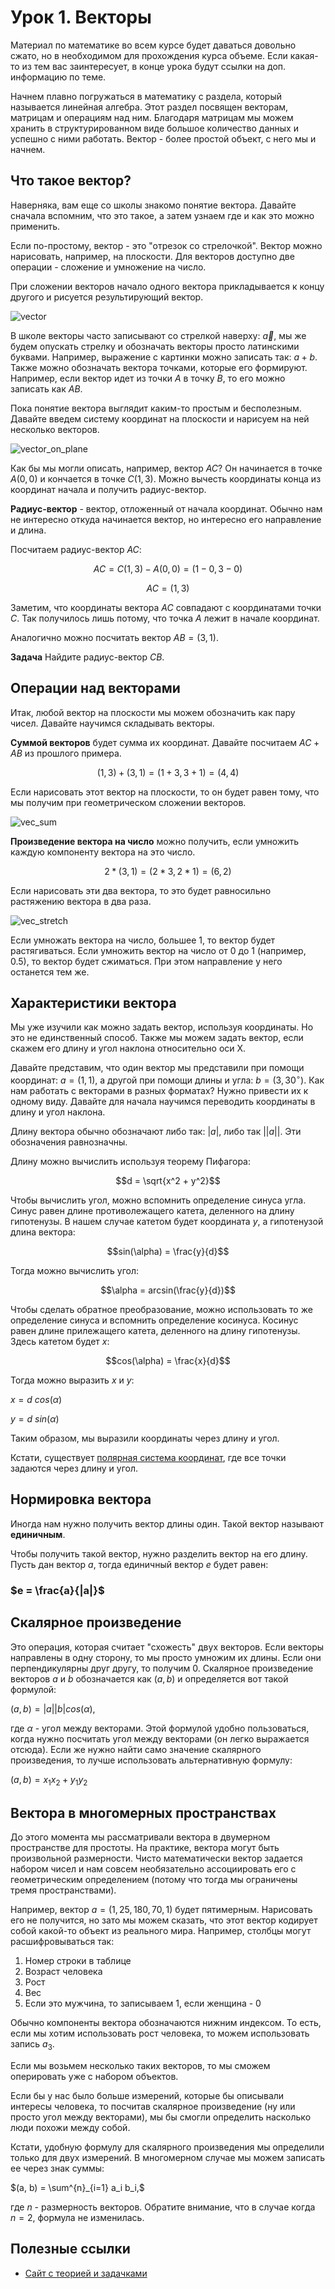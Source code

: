 # Урок 1. Векторы

Материал по математике во всем курсе будет даваться довольно сжато, но в необходимом для прохождения курса объеме. Если какая-то из тем вас заинтересует, в конце урока будут ссылки на доп. информацию по теме.

Начнем плавно погружаться в математику с раздела, который называется линейная алгебра. Этот раздел посвящен векторам, матрицам и операциям над ним. Благодаря матрицам мы можем хранить в структурированном виде большое количество данных и успешно с ними работать. Вектор - более простой объект, с него мы и начнем.

## Что такое вектор?

Наверняка, вам еще со школы знакомо понятие вектора. Давайте сначала вспомним, что это такое, а затем узнаем где и как это можно применить.

Если по-простому, вектор - это "отрезок со стрелочкой". Вектор можно нарисовать, например, на плоскости. Для векторов доступно две операции - сложение и умножение на число.

При сложении векторов начало одного вектора прикладывается к концу другого и рисуется результирующий вектор.

![vector](../images/VectorsAddition.gif)

В школе векторы часто записывают со стрелкой наверху: $\vec{a}$, мы же будем опускать стрелку и обозначать векторы просто латинскими буквами. Например, выражение с картинки можно записать так: $a + b$. Также можно обозначать вектора точками, которые его формируют. Например, если вектор идет из точки $A$ в точку $B$, то его можно записать как $AB$.

Пока понятие вектора выглядит каким-то простым и бесполезным. Давайте введем систему координат на плоскости и нарисуем на ней несколько векторов.

![vector_on_plane](../images/vec_on_plane.png)

Как бы мы могли описать, например, вектор $AC$? Он начинается в точке $A(0, 0)$ и кончается в точке $C(1, 3)$. Можно вычесть координаты конца из координат начала и получить радиус-вектор.

**Радиус-вектор** - вектор, отложенный от начала координат. Обычно нам не интересно откуда начинается вектор, но интересно его направление и длина.

Посчитаем радиус-вектор $AC$:

$$AC = C(1, 3) - A(0, 0) = (1 - 0, 3 - 0)$$

$$AC = (1, 3)$$

Заметим, что координаты вектора $AC$ совпадают с координатами точки $C$. Так получилось лишь потому, что точка $A$ лежит в начале координат.

Аналогично можно посчитать вектор $AB = (3, 1)$.

**Задача** Найдите радиус-вектор $CB$.

## Операции над векторами

Итак, любой вектор на плоскости мы можем обозначить как пару чисел. Давайте научимся складывать векторы.

**Суммой векторов** будет сумма их координат. Давайте посчитаем $AC + AB$ из прошлого примера.

$$(1, 3) + (3, 1) = (1 + 3, 3 + 1) = (4, 4)$$

Если нарисовать этот вектор на плоскости, то он будет равен тому, что мы получим при геометрическом сложении векторов.

![vec_sum](../images/vec_sum.png)

**Произведение вектора на число** можно получить, если умножить каждую компоненту вектора на это число.

$$2 * (3, 1) = (2 * 3, 2 * 1) = (6, 2)$$

Если нарисовать эти два вектора, то это будет равносильно растяжению вектора в два раза.

![vec_stretch](../images/vec_stretch.png)

Если умножать вектора на число, большее 1, то вектор будет растягиваться. Если умножить вектор на число от 0 до 1 (например, 0.5), то вектор будет сжиматься. При этом направление у него останется тем же.

## Характеристики вектора

Мы уже изучили как можно задать вектор, используя координаты. Но это не единственный способ. Также мы можем задать вектор, если скажем его длину и угол наклона относительно оси X.

Давайте представим, что один вектор мы представили при помощи координат: $a=(1, 1)$, а другой при помощи длины и угла: $b=(3, 30^\circ)$. Как нам работать с векторами в разных форматах? Нужно привести их к одному виду. Давайте для начала научимся переводить координаты в длину и угол наклона.

Длину вектора обычно обозначают либо так: $|a|$, либо так $||a||$. Эти обозначения равнозначны.

Длину можно вычислить используя теорему Пифагора:

$$d = \sqrt{x^2 + y^2}$$

Чтобы вычислить угол, можно вспомнить определение синуса угла. Синус равен длине противолежащего катета, деленного на длину гипотенузы. В нашем случае катетом будет координата $y$, а гипотенузой длина вектора:

$$sin(\alpha) = \frac{y}{d}$$

Тогда можно вычислить угол:

$$\alpha = arcsin(\frac{y}{d})$$

Чтобы сделать обратное преобразование, можно использовать то же определение синуса и вспомнить определение косинуса. Косинус равен длине прилежащего катета, деленного на длину гипотенузы. Здесь катетом будет $x$:

$$cos(\alpha) = \frac{x}{d}$$

Тогда можно выразить $x$ и $y$:

$x = d \ cos(\alpha)$

$y = d \ sin(\alpha)$

Таким образом, мы выразили координаты через длину и угол.

Кстати, существует [полярная система координат](https://function-x.ru/geometry_coordinates_polar.html), где все точки задаются через длину и угол.

## Нормировка вектора

Иногда нам нужно получить вектор длины один. Такой вектор называют **единичным**.

Чтобы получить такой вектор, нужно разделить вектор на его длину. Пусть дан вектор $a$, тогда единичный вектор $e$ будет равен:

### $e = \frac{a}{|a|}$

## Скалярное произведение

Это операция, которая считает "схожесть" двух векторов. Если векторы направлены в одну сторону, то мы просто умножим их длины. Если они перпендикулярны друг другу, то получим 0. Скалярное произведение векторов $a$ и $b$ обозначается как $(a, b)$ и определяется вот такой формулой:

$(a, b) = |a||b|cos(\alpha),$

где $\alpha$ - угол между векторами. Этой формулой удобно пользоваться, когда нужно посчитать угол между векторами (он легко выражается отсюда). Если же нужно найти само значение скалярного произведения, то лучше использовать альтернативную формулу:

$(a, b) = x_1 x_2 + y_1 y_2$

## Вектора в многомерных пространствах

До этого момента мы рассматривали вектора в двумерном пространстве для простоты. На практике, вектора могут быть произвольной размерности. Чисто математически вектор задается набором чисел и нам совсем необязательно ассоциировать его с геометрическим определением (потому что тогда мы ограничены тремя пространствами).

Например, вектор $a=(1, 25, 180, 70, 1)$ будет пятимерным. Нарисовать его не получится, но зато мы можем сказать, что этот вектор кодирует собой какой-то объект из реального мира. Например, столбцы могут расшифровываться так:

1. Номер строки в таблице
2. Возраст человека
3. Рост
4. Вес
5. Если это мужчина, то записываем 1, если женщина - 0

Обычно компоненты вектора обозначаются нижним индексом. То есть, если мы хотим использовать рост человека, то можем использовать запись $a_3$.

Если мы возьмем несколько таких векторов, то мы сможем оперировать уже с набором объектов.

Если бы у нас было больше измерений, которые бы описывали интересы человека, то посчитав скалярное произведение (ну или просто угол между векторами), мы бы смогли определить насколько люди похожи между собой.

Кстати, удобную формулу для скалярного произведения мы определили только для двух измерений. В многомерном случае мы можем записать ее через знак суммы:

$(a, b) = \sum^{n}_{i=1} a_i b_i,$

где $n$ - размерность векторов. Обратите внимание, что в случае когда $n=2$, формула не изменилась.

## Полезные ссылки

- [Сайт с теорией и задачками](http://mathprofi.ru/vektory_dlya_chainikov.html)
